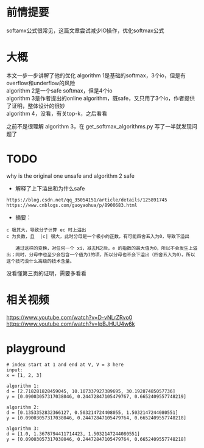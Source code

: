 # 前情提要
softamx公式很常见，这篇文章尝试减少IO操作，优化softmax公式

# 大概
本文一步一步讲解了他的优化
algorithm 1是基础的softmax，3个io，但是有overflow和underflow的风险 \
algorithm 2是一个safe softmax，但是4个io \
algorithm 3是作者提出的online algorithm，既safe，又只用了3个io，作者提供了证明，整体设计的很妙 \
algorithm 4，没看，有关top-k，之后看看

之前不是很理解 algorithm 3，在 get_softmax_algorithms.py 写了一半就发现问题了




# TODO
why is the original one unsafe and algorithm 2 safe
- 解释了上下溢出和为什么safe 
```
https://blog.csdn.net/qq_35054151/article/details/125891745
https://www.cnblogs.com/guoyaohua/p/8900683.html
```
- 摘要：
```
c 极其大，导致分子计算 ec 时上溢出
c 为负数，且  |c| 很大，此时分母是一个极小的正数，有可能四舍五入为0，导致下溢出

　　通过这样的变换，对任何一个 xi，减去M之后，e 的指数的最大值为0，所以不会发生上溢出；同时，分母中也至少会包含一个值为1的项，所以分母也不会下溢出（四舍五入为0）。所以这个技巧没什么高级的技术含量。
```

没看懂第三页的证明，需要多看看


# 相关视频
https://www.youtube.com/watch?v=D-vNLrZRvo0 \
https://www.youtube.com/watch?v=lpBJHUU4w6k

# playground
```
# index start at 1 and end at V, V = 3 here
input:
x = [1, 2, 3]

algorithm 1:
d = [2.718281828459045, 10.107337927389695, 30.19287485057736]
y = [0.09003057317038046, 0.24472847105479767, 0.6652409557748219]

algorithm 2:
d = [0.1353352832366127, 0.503214724408055, 1.5032147244080551]
y = [0.09003057317038046, 0.24472847105479764, 0.6652409557748218]

algorithm 3:
d = [1.0, 1.3678794411714423, 1.5032147244080551]
y = [0.09003057317038046, 0.24472847105479764, 0.6652409557748218]
```
